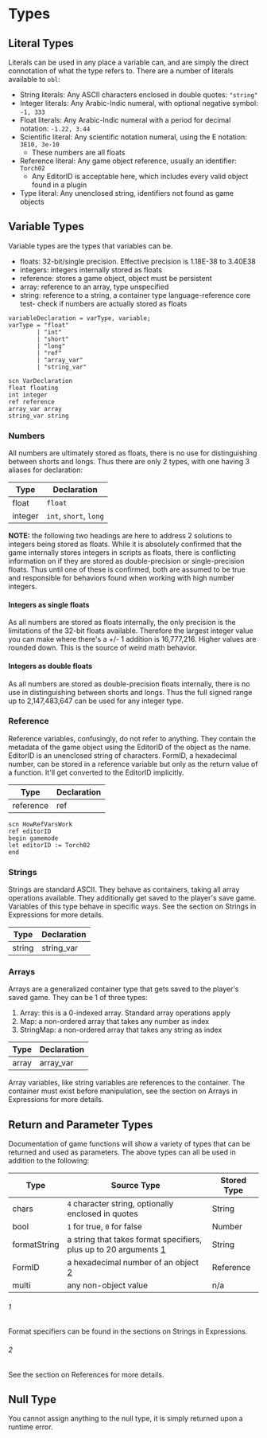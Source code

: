 # Types
## Literal Types
Literals can be used in any place a variable can, and are simply the direct connotation of what
the type refers to. There are a number of literals available to `obl`:

- String literals: Any ASCII characters enclosed in double quotes: `"string"`
- Integer literals: Any Arabic-Indic numeral, with optional negative symbol: `-1, 333`
- Float literals: Any Arabic-Indic numeral with a period for decimal notation: `-1.22, 3.44`
- Scientific literal: Any scientific notation numeral, using the E notation: `3E10, 3e-10`
    - These numbers are all floats
- Reference literal: Any game object reference, usually an identifier: `Torch02`
    - Any EditorID is acceptable here, which includes every valid object found in a plugin
- Type literal: Any unenclosed string, identifiers not found as game objects

## Variable Types
Variable types are the types that variables can be.
- floats: 32-bit/single precision. Effective precision is 1.18E-38 to 3.40E38
- integers: integers internally stored as floats
- reference: stores a game object, object must be persistent
- array: reference to an array, type unspecified
- string: reference to a string, a container type
language-reference core test- check if numbers are actually stored as floats

```ebnf
variableDeclaration = varType, variable;
varType = "float"
        | "int"
        | "short"
        | "long"
        | "ref"
        | "array_var"
        | "string_var"
```

```obse
scn VarDeclaration
float floating
int integer
ref reference
array_var array
string_var string
```

### Numbers
All numbers are ultimately stored as floats, there is no use for distinguishing between shorts
and longs. Thus there are only 2 types, with one having 3 aliases for declaration:

|Type | Declaration|
|-|-|
|float | `float`|
|integer | `int`, `short`, `long`|

**NOTE:** the following two headings are here to address 2 solutions to integers being stored as
floats. While it is absolutely confirmed that the game internally stores integers in scripts
as floats, there is conflicting information on if they are stored as double-precision or
single-precision floats. Thus until one of these is confirmed, both are assumed to be true and
responsible for behaviors found when working with high number integers.

#### Integers as single floats
As all numbers are stored as floats internally, the only precision is the limitations of the
32-bit floats available. Therefore the largest integer value you can make where there's a
+/- 1 addition is 16,777,216. Higher values are rounded down. This is the source of weird
math behavior.

#### Integers as double floats
As all numbers are stored as double-precision floats internally, there is no use in
distinguishing between shorts and longs. Thus the full signed range up to 2,147,483,647 can
be used for any integer type. 

### Reference
Reference variables, confusingly, do not refer to anything. They contain the metadata of the
game object using the EditorID of the object as the name. EditorID is an unenclosed string of
characters. FormID, a hexadecimal number, can be stored in a reference variable but only as
the return value of a function. It'll get converted to the EditorID implicitly.

|Type | Declaration|
|-|-|
|reference | ref|

```obse
scn HowRefVarsWork
ref editorID
begin gamemode
let editorID := Torch02
end
```

### Strings
Strings are standard ASCII. They behave as containers, taking all array operations available.
They additionally get saved to the player's save game. Variables of this type behave in
specific ways. See the section on Strings in Expressions for more details.

|Type | Declaration|
|-|-|
|string | string_var|

### Arrays
Arrays are a generalized container type that gets saved to the player's saved game. They can
be 1 of three types:

1. Array: this is a 0-indexed array. Standard array operations apply
2. Map: a non-ordered array that takes any number as index
3. StringMap: a non-ordered array that takes any string as index

|Type | Declaration|
|-|-|
|array | array_var|

Array variables, like string variables are references to the container. The container must
exist before manipulation, see the section on Arrays in Expressions for more details.

## Return and Parameter Types
Documentation of game functions will show a variety of types that can be returned and used as
parameters. The above types can all be used in addition to the following:

|Type | Source Type | Stored Type|
|-|-|-|
|chars | `4` character string, optionally enclosed in quotes | String|
|bool | `1` for true, `0` for false | Number|
|formatString | a string that takes format specifiers, plus up to 20 arguments [1](1) | String|
|FormID | a hexadecimal number of an object [2](2) | Reference|
|multi | any non-object value | n/a|

###### 1
Format specifiers can be found in the sections on Strings in Expressions.

###### 2
See the section on References for more details.

## Null Type
You cannot assign anything to the null type, it is simply returned upon a runtime error.

